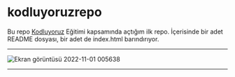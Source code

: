 # kodluyoruzrepo
Bu repo [Kodluyoruz](https://kodluyoruz.org/tr/kodluyoruz/) Eğitimi kapsamında açtığım ilk repo. İçerisinde bir adet README dosyası, bir adet de index.html barındırıyor.

----------------------------------------------------------


![Ekran görüntüsü 2022-11-01 005638](https://user-images.githubusercontent.com/75955104/199118446-67d83caf-b383-488c-9539-93479cf48b99.png)

-------------------------------------------------------------------------------------------------------------------------------------------------------------------------


